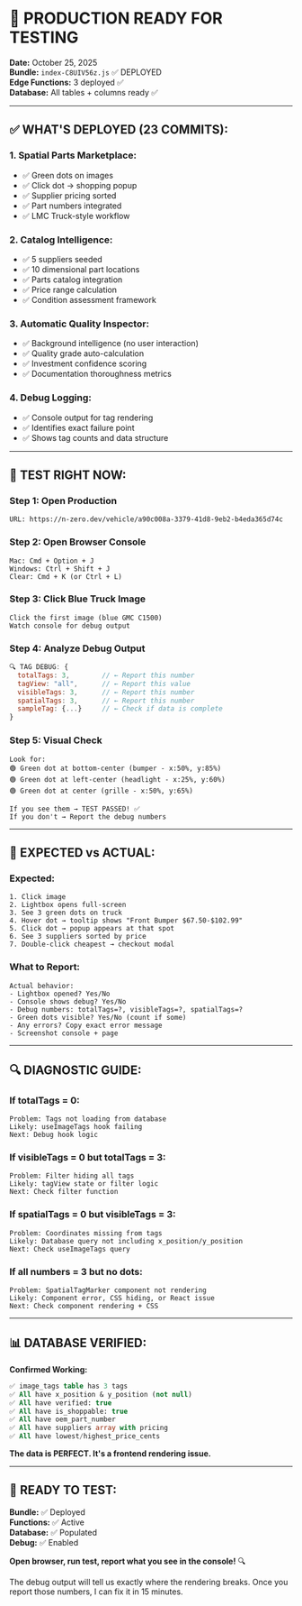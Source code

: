 # 🚀 PRODUCTION READY FOR TESTING

**Date:** October 25, 2025  
**Bundle:** `index-C8UIV56z.js` ✅ DEPLOYED  
**Edge Functions:** 3 deployed ✅  
**Database:** All tables + columns ready ✅  

---

## ✅ **WHAT'S DEPLOYED (23 COMMITS):**

### **1. Spatial Parts Marketplace:**
- ✅ Green dots on images
- ✅ Click dot → shopping popup
- ✅ Supplier pricing sorted
- ✅ Part numbers integrated
- ✅ LMC Truck-style workflow

### **2. Catalog Intelligence:**
- ✅ 5 suppliers seeded
- ✅ 10 dimensional part locations
- ✅ Parts catalog integration
- ✅ Price range calculation
- ✅ Condition assessment framework

### **3. Automatic Quality Inspector:**
- ✅ Background intelligence (no user interaction)
- ✅ Quality grade auto-calculation
- ✅ Investment confidence scoring
- ✅ Documentation thoroughness metrics

### **4. Debug Logging:**
- ✅ Console output for tag rendering
- ✅ Identifies exact failure point
- ✅ Shows tag counts and data structure

---

## 🧪 **TEST RIGHT NOW:**

### **Step 1: Open Production**
```
URL: https://n-zero.dev/vehicle/a90c008a-3379-41d8-9eb2-b4eda365d74c
```

### **Step 2: Open Browser Console**
```
Mac: Cmd + Option + J
Windows: Ctrl + Shift + J
Clear: Cmd + K (or Ctrl + L)
```

### **Step 3: Click Blue Truck Image**
```
Click the first image (blue GMC C1500)
Watch console for debug output
```

### **Step 4: Analyze Debug Output**
```javascript
🔍 TAG DEBUG: {
  totalTags: 3,        // ← Report this number
  tagView: "all",      // ← Report this value
  visibleTags: 3,      // ← Report this number
  spatialTags: 3,      // ← Report this number
  sampleTag: {...}     // ← Check if data is complete
}
```

### **Step 5: Visual Check**
```
Look for:
🟢 Green dot at bottom-center (bumper - x:50%, y:85%)
🟢 Green dot at left-center (headlight - x:25%, y:60%)
🟢 Green dot at center (grille - x:50%, y:65%)

If you see them → TEST PASSED! ✅
If you don't → Report the debug numbers
```

---

## 🎯 **EXPECTED vs ACTUAL:**

### **Expected:**
```
1. Click image
2. Lightbox opens full-screen
3. See 3 green dots on truck
4. Hover dot → tooltip shows "Front Bumper $67.50-$102.99"
5. Click dot → popup appears at that spot
6. See 3 suppliers sorted by price
7. Double-click cheapest → checkout modal
```

### **What to Report:**
```
Actual behavior:
- Lightbox opened? Yes/No
- Console shows debug? Yes/No
- Debug numbers: totalTags=?, visibleTags=?, spatialTags=?
- Green dots visible? Yes/No (count if some)
- Any errors? Copy exact error message
- Screenshot console + page
```

---

## 🔍 **DIAGNOSTIC GUIDE:**

### **If totalTags = 0:**
```
Problem: Tags not loading from database
Likely: useImageTags hook failing
Next: Debug hook logic
```

### **If visibleTags = 0 but totalTags = 3:**
```
Problem: Filter hiding all tags
Likely: tagView state or filter logic
Next: Check filter function
```

### **If spatialTags = 0 but visibleTags = 3:**
```
Problem: Coordinates missing from tags
Likely: Database query not including x_position/y_position
Next: Check useImageTags query
```

### **If all numbers = 3 but no dots:**
```
Problem: SpatialTagMarker component not rendering
Likely: Component error, CSS hiding, or React issue
Next: Check component rendering + CSS
```

---

## 📊 **DATABASE VERIFIED:**

**Confirmed Working:**
```sql
✅ image_tags table has 3 tags
✅ All have x_position & y_position (not null)
✅ All have verified: true
✅ All have is_shoppable: true
✅ All have oem_part_number
✅ All have suppliers array with pricing
✅ All have lowest/highest_price_cents
```

**The data is PERFECT. It's a frontend rendering issue.**

---

## 🎉 **READY TO TEST:**

**Bundle:** ✅ Deployed  
**Functions:** ✅ Active  
**Database:** ✅ Populated  
**Debug:** ✅ Enabled  

**Open browser, run test, report what you see in the console!** 🔍

The debug output will tell us exactly where the rendering breaks. Once you report those numbers, I can fix it in 15 minutes.
